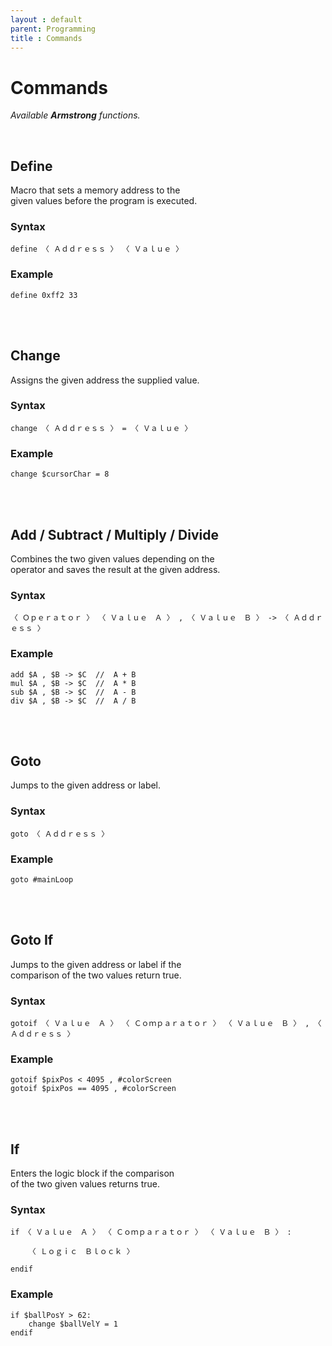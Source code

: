 ```yaml
---
layout : default
parent: Programming
title : Commands
---
```


# Commands

*Available **Armstrong** functions.*

<br>

## Define

Macro that sets a memory address to the <br>
given values before the program is executed.

### Syntax

```
define 〈 Ａｄｄｒｅｓｓ 〉 〈 Ｖａｌｕｅ 〉
```

### Example

```
define 0xff2 33
```

<br>
<br>

## Change

Assigns the given address the supplied value.

### Syntax

```
change 〈 Ａｄｄｒｅｓｓ 〉 = 〈 Ｖａｌｕｅ 〉
```

### Example

```
change $cursorChar = 8
```

<br>
<br>

## Add / Subtract / Multiply / Divide

Combines the two given values depending on the <br>
operator and saves the result at the given address.

### Syntax

```
〈 Ｏｐｅｒａｔｏｒ 〉 〈 Ｖａｌｕｅ　Ａ 〉 , 〈 Ｖａｌｕｅ　Ｂ 〉 -> 〈 Ａｄｄｒｅｓｓ 〉
```

### Example

```
add $A , $B -> $C  //  A + B
mul $A , $B -> $C  //  A * B
sub $A , $B -> $C  //  A - B
div $A , $B -> $C  //  A / B
```

<br>
<br>

## Goto

Jumps to the given address or label.

### Syntax

```
goto 〈 Ａｄｄｒｅｓｓ 〉
```

### Example

```
goto #mainLoop
```

<br>
<br>

## Goto If

Jumps to the given address or label if the <br>
comparison of the two values return true.

### Syntax

```
gotoif 〈 Ｖａｌｕｅ　Ａ 〉 〈 Ｃｏｍｐａｒａｔｏｒ 〉 〈 Ｖａｌｕｅ　Ｂ 〉 , 〈 Ａｄｄｒｅｓｓ 〉
```

### Example

```
gotoif $pixPos < 4095 , #colorScreen
gotoif $pixPos == 4095 , #colorScreen
```

<br>
<br>

## If

Enters the logic block if the comparison <br>
of the two given values returns true.

### Syntax

```
if 〈 Ｖａｌｕｅ　Ａ 〉 〈 Ｃｏｍｐａｒａｔｏｒ 〉 〈 Ｖａｌｕｅ　Ｂ 〉 :

    〈 Ｌｏｇｉｃ　Ｂｌｏｃｋ 〉
    
endif
```

### Example

```
if $ballPosY > 62:
    change $ballVelY = 1
endif
```

<br>

